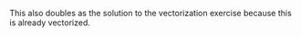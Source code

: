 This also doubles as the solution to the vectorization exercise because this is already vectorized.
